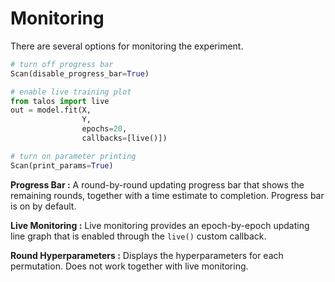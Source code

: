 # Monitoring

There are several options for monitoring the experiment.

```python
# turn off progress bar
Scan(disable_progress_bar=True)

# enable live training plot
from talos import live
out = model.fit(X,
                Y,
                epochs=20,
                callbacks=[live()])

# turn on parameter printing
Scan(print_params=True)
```

**Progress Bar :** A round-by-round updating progress bar that shows the remaining rounds, together with a time estimate to completion. Progress bar is on by default.

**Live Monitoring :** Live monitoring provides an epoch-by-epoch updating line graph that is enabled through the `live()` custom callback.

**Round Hyperparameters :** Displays the hyperparameters for each permutation. Does not work together with live monitoring.
